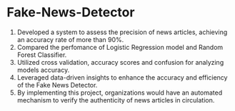 # Fake-News-Detector
1. Developed a system to assess the precision of news articles, achieving an accuracy rate of more than 90%.
2. Compared the perfomance of Logistic Regression model and Random Forest Classifier.
3. Utilized cross validation, accuracy scores and confusion for analyzing models accuracy.
4. Leveraged data-driven insights to enhance the accuracy and efficiency of the Fake News Detector.
5. By implementing this project, organizations would have an automated mechanism to verify the authenticity of news articles in circulation.

